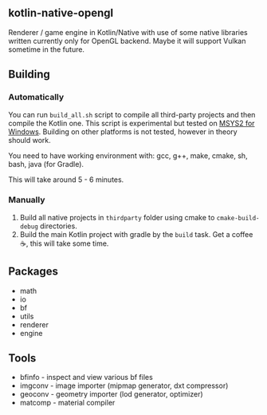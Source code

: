 
kotlin-native-opengl
--------------
Renderer / game engine in Kotlin/Native with use of some native libraries
written currently only for OpenGL backend. Maybe it will support Vulkan
sometime in the future. 


## Building

### Automatically

You can run `build_all.sh` script to compile all third-party projects and then compile the
Kotlin one. This script is experimental but tested on [MSYS2 for Windows](https://github.com/orlp/dev-on-windows/wiki/Installing-GCC--&-MSYS2-). Building on other
platforms is not tested, however in theory should work.

You need to have working environment with: gcc, g++, make, cmake, sh, bash, java (for Gradle).

This will take around 5 - 6 minutes.

### Manually

1. Build all native projects in `thirdparty` folder using cmake to `cmake-build-debug` directories.
2. Build the main Kotlin project with gradle by the `build` task. Get a coffee ☕, this will take some time.

## Packages

- math
- io
- bf
- utils
- renderer
- engine

## Tools

- bfinfo - inspect and view various bf files
- imgconv - image importer (mipmap generator, dxt compressor)
- geoconv - geometry importer (lod generator, optimizer)
- matcomp - material compiler
